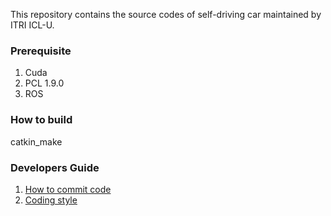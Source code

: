 This repository contains the source codes of self-driving car maintained by ITRI ICL-U.

### Prerequisite

1. Cuda
1. PCL 1.9.0
1. ROS

### How to build

catkin_make

### Developers Guide

1. [How to commit code](docs/commit_code.md)
1. [Coding style](docs/coding_style.md)
